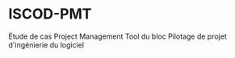 # ISCOD-PMT
Étude de cas Project Management Tool du bloc Pilotage de projet d'ingénierie du logiciel
